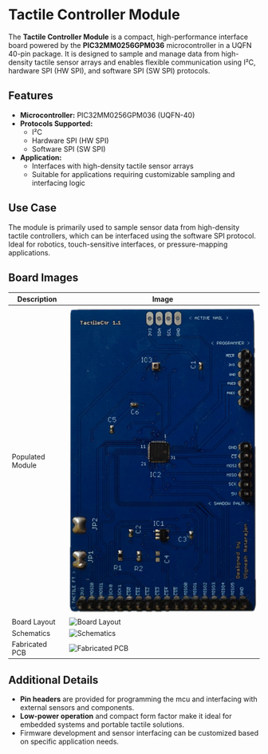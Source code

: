 # Tactile Controller Module

The **Tactile Controller Module** is a compact, high-performance interface board powered by the **PIC32MM0256GPM036** microcontroller in a UQFN 40-pin package. It is designed to sample and manage data from high-density tactile sensor arrays and enables flexible communication using I²C, hardware SPI (HW SPI), and software SPI (SW SPI) protocols.

## Features

- **Microcontroller:** PIC32MM0256GPM036 (UQFN-40)
- **Protocols Supported:**
  - I²C
  - Hardware SPI (HW SPI)
  - Software SPI (SW SPI)
- **Application:** 
  - Interfaces with high-density tactile sensor arrays
  - Suitable for applications requiring customizable sampling and interfacing logic

## Use Case

The module is primarily used to sample sensor data from high-density tactile controllers, which can be interfaced using the software SPI protocol. Ideal for robotics, touch-sensitive interfaces, or pressure-mapping applications.

## Board Images

| Description              | Image                             |
|--------------------------|-----------------------------------|
| Populated Module         | ![Populated Module](img/tacctr.populated.module.png) |
| Board Layout             | ![Board Layout](img/board.layout.png)         |
| Schematics               | ![Schematics](img/schematics.png)             |
| Fabricated PCB           | ![Fabricated PCB](img/fabricated.pcb.png)     |

## Additional Details

- **Pin headers** are provided for programming the mcu and interfacing with external sensors and components.
- **Low-power operation** and compact form factor make it ideal for embedded systems and portable tactile solutions.
- Firmware development and sensor interfacing can be customized based on specific application needs.

